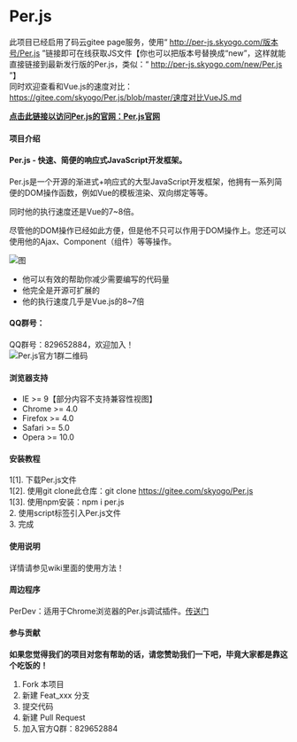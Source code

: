 # Per.js
此项目已经启用了码云gitee page服务，使用“ http://per-js.skyogo.com/版本号/Per.js ”链接即可在线获取JS文件【你也可以把版本号替换成“new”，这样就能直接链接到最新发行版的Per.js，类似：“ http://per-js.skyogo.com/new/Per.js ”】<br>
同时欢迎查看和Vue.js的速度对比：https://gitee.com/skyogo/Per.js/blob/master/速度对比VueJS.md<br>

<u> **点击此链接以访问Per.js的官网：[Per.js官网](http://per.skyogo.com)** </u>


#### 项目介绍
#### Per.js - 快速、简便的响应式JavaScript开发框架。

Per.js是一个开源的渐进式+响应式的大型JavaScript开发框架，他拥有一系列简便的DOM操作函数，例如Vue的模板渲染、双向绑定等等。

同时他的执行速度还是Vue的7~8倍。

尽管他的DOM操作已经如此方便，但是他不只可以作用于DOM操作上。您还可以使用他的Ajax、Component（组件）等等操作。

![图](https://images.gitee.com/uploads/images/2018/0917/195420_a07c8733_1687981.gif "在这里输入图片标题")

- 他可以有效的帮助你减少需要编写的代码量
- 他完全是开源可扩展的
- 他的执行速度几乎是Vue.js的8~7倍

#### QQ群号：
QQ群号：829652884，欢迎加入！<br>
![Per.js官方1群二维码](https://images.gitee.com/uploads/images/2018/0920/173728_82402b75_1687981.png "1537436089517.png")

#### 浏览器支持
- IE >= 9【部分内容不支持兼容性视图】
- Chrome >= 4.0
- Firefox >= 4.0
- Safari >= 5.0
- Opera >= 10.0

#### 安装教程

1[1]. 下载Per.js文件<br>
1[2]. 使用git clone此仓库：git clone https://gitee.com/skyogo/Per.js<br>
1[3]. 使用npm安装：npm i per.js<br>
2. 使用script标签引入Per.js文件<br>
3. 完成

#### 使用说明

详情请参见wiki里面的使用方法！

#### 周边程序

PerDev：适用于Chrome浏览器的Per.js调试插件。[传送门](https://gitee.com/skyogo/PerDev)

#### 参与贡献

 **如果您觉得我们的项目对您有帮助的话，请您赞助我们一下吧，毕竟大家都是靠这个吃饭的！** 

1. Fork 本项目
2. 新建 Feat_xxx 分支
3. 提交代码
4. 新建 Pull Request
5. 加入官方Q群：829652884